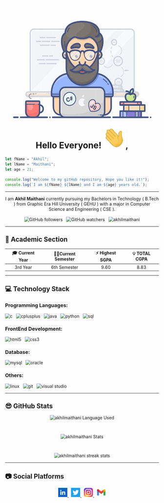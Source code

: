 <img align="right" src="Images/programmer.gif" alt="Programmer Gif" width="1000" height="400">

<h1 align="center"> Hello Everyone! <img src="Images/Hand.gif" alt="wave-hand">, </h1>

```javascript
let fName = "Akhil";
let lName = "Maithani";
let age = 21;

console.log("Welcome to my gitHub repository, Hope you like it!");
console.log(`I am ${fName} ${lName} and I am ${age} years old.`);
```

<hr>

<p align="center">
  I am <strong>Akhil Maithani</strong> currently pursuing my Bachelors in Technology ( B.Tech ) from Graphic Era Hill University ( GEHU ) with a major in Computer Science and Engineering ( CSE ).
  <br>
  <br>
  <img src="https://img.shields.io/github/followers/AkhilMaithani?style=social" alt="GitHub followers">
  &nbsp;
  <img src="https://img.shields.io/github/watchers/AkhilMaithani/AkhilMaithani?style=social" alt="GitHub watchers">
  &nbsp;
  <img src="https://komarev.com/ghpvc/?username=AkhilMaithani&label=Profile%20views&color=0e75b6&style=flat" alt="akhilmaithani">
</p>

<hr>

## 📙 Academic Section

| 🎓 Current Year | 🐱‍👤Current Semester | ⚡ Highest SGPA | 💡 TOTAL CGPA |
|:-:|:-:|:-:|:-:|
| 3rd Year | 6th Semester | 9.60 | 8.83 |

<hr>

## 💻 Technology Stack

### Programming Languages:

<p>
  <img src="https://img.shields.io/badge/%20-C-lightgrey" alt="c">
  &nbsp;
  <img src="https://img.shields.io/badge/%20-C%2B%2B-green" alt="cplusplus">
  &nbsp;
  <img src="https://img.shields.io/badge/%20-Java-orange" alt="java">
  &nbsp;
  <img src="https://img.shields.io/badge/%20-Python-blue" alt="python">
  &nbsp;
  <img src="https://img.shields.io/badge/%20-SQL-red" alt="sql">
</p>

### FrontEnd Development:
<p>
  <img src="https://img.shields.io/badge/%20-HTML-red" alt="html5">
  &nbsp;
  <img src="https://img.shields.io/badge/%20-CSS-blue" alt="css3">
</p>

### Database:
<p>
  <img src="https://img.shields.io/badge/%20-MYSQL-brightgreen" alt="mysql">
  &nbsp;
  <img src="https://img.shields.io/badge/%20-Oracle-yellowgreen" alt="oracle">
</p>

### Others:
<p>
  <img src="https://img.shields.io/badge/%20-LINUX-lightgrey" alt="linux"> 
  &nbsp;
  <img src="https://img.shields.io/badge/%20-GIT%2FGITHUB-orange" alt="git">
  &nbsp;
  <img src="https://img.shields.io/badge/%20-Visual%20Studio-blue" alt="visual studio">
</p>

<hr>

## 😎 GitHub Stats

<p align="center">
<img src="https://github-readme-stats.vercel.app/api/top-langs?username=AkhilMaithani&show_icons=true&locale=en&layout=compact" alt="akhilmaithani Language Used">
</p>

<br>
<p align="center">
<img src="https://github-readme-stats.vercel.app/api?username=akhilmaithani&show_icons=true&locale=en" alt="akhilmaithani Stats">
</p>

<br>
<p align="center">
<img src="https://github-readme-streak-stats.herokuapp.com/?user=AkhilMaithani&" alt="akhilmaithani streak stats">
</p>

<hr>

## 📷 Social Platforms
<p align="center">
  <a href="https://www.linkedin.com/in/akhilmaithani/" target="_blank"><img src="Images/linkedin.png" alt="Linkedin" width="30" height="30"> </a>
  &nbsp;
  <a href="https://twitter.com/maithani_akhil/" target="_blank"><img src="Images/twitter.png" alt="Twitter" width="30" height="30"> </a>
  &nbsp;
  <a href="https://www.instagram.com/abyte._.space._.needed/" target="_blank"><img src="Images/instagram.png" alt="Instagram" width="30" height="30"> </a>
  &nbsp;
  <a href="mailto:akhilmaithani1303@gmail.com" target="_blank"><img src="Images/gmail.png" alt="Gmail" width="30" height="30"> </a>
</p>
